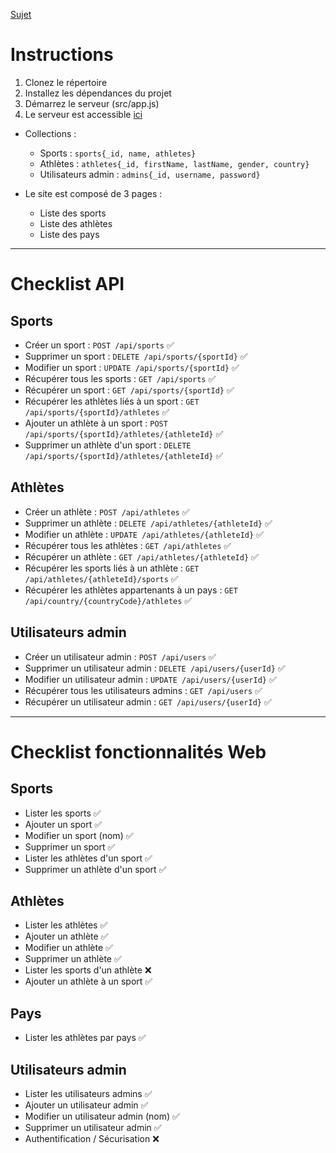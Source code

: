 [Sujet](https://smichalet.github.io/cours-nodejs/cours/rendu1.html#introduction-et-presentation)

# Instructions
1. Clonez le répertoire
2. Installez les dépendances du projet
3. Démarrez le serveur (src/app.js)
4. Le serveur est accessible [ici](http://localhost:8080/)

* Collections :
    * Sports : `sports{_id, name, athletes}`
    * Athlètes : `athletes{_id, firstName, lastName, gender, country}`
    * Utilisateurs admin : `admins{_id, username, password}`

* Le site est composé de 3 pages :
    * Liste des sports
    * Liste des athlètes
    * Liste des pays

-----------

# Checklist API
## Sports
* Créer un sport : `POST /api/sports` :white_check_mark:
* Supprimer un sport : `DELETE /api/sports/{sportId}` :white_check_mark:
* Modifier un sport : `UPDATE /api/sports/{sportId}` :white_check_mark:
* Récupérer tous les sports : `GET /api/sports` :white_check_mark:
* Récupérer un sport : `GET /api/sports/{sportId}` :white_check_mark:
* Récupérer les athlètes liés à un sport : `GET /api/sports/{sportId}/athletes` :white_check_mark:
* Ajouter un athlète à un sport : `POST /api/sports/{sportId}/athletes/{athleteId}` :white_check_mark:
* Supprimer un athlète d'un sport : `DELETE /api/sports/{sportId}/athletes/{athleteId}` :white_check_mark:

## Athlètes
* Créer un athlète : `POST /api/athletes` :white_check_mark:
* Supprimer un athlète : `DELETE /api/athletes/{athleteId}` :white_check_mark:
* Modifier un athlète : `UPDATE /api/athletes/{athleteId}` :white_check_mark:
* Récupérer tous les athlètes : `GET /api/athletes` :white_check_mark:
* Récupérer un athlète : `GET /api/athletes/{athleteId}` :white_check_mark:
* Récupérer les sports liés à un athlète : `GET /api/athletes/{athleteId}/sports` :white_check_mark:
* Récupérer les athlètes appartenants à un pays : `GET /api/country/{countryCode}/athletes` :white_check_mark:

## Utilisateurs admin
* Créer un utilisateur admin : `POST /api/users` :white_check_mark:
* Supprimer un utilisateur admin : `DELETE /api/users/{userId}` :white_check_mark:
* Modifier un utilisateur admin : `UPDATE /api/users/{userId}` :white_check_mark:
* Récupérer tous les utilisateurs admins : `GET /api/users` :white_check_mark:
* Récupérer un utilisateur admin : `GET /api/users/{userId}` :white_check_mark:

-----------

# Checklist fonctionnalités Web
## Sports
* Lister les sports :white_check_mark:
* Ajouter un sport :white_check_mark:
* Modifier un sport (nom) :white_check_mark:
* Supprimer un sport :white_check_mark:
* Lister les athlètes d'un sport :white_check_mark: 
* Supprimer un athlète d'un sport :white_check_mark:

## Athlètes
* Lister les athlètes :white_check_mark:
* Ajouter un athlète :white_check_mark:
* Modifier un athlète :white_check_mark:
* Supprimer un athlète :white_check_mark:
* Lister les sports d'un athlète :x:
* Ajouter un athlète à un sport :white_check_mark:

## Pays
* Lister les athlètes par pays :white_check_mark:

## Utilisateurs admin

* Lister les utilisateurs admins :white_check_mark:
* Ajouter un utilisateur admin :white_check_mark:
* Modifier un utilisateur admin (nom) :white_check_mark:
* Supprimer un utilisateur admin :white_check_mark:
* Authentification / Sécurisation :x: